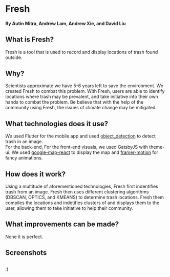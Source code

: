 # Fresh    
#### By Autin Mitra, Andrew Lam, Andrew Xie, and David Liu     

## What is Fresh?
Fresh is a tool that is used to record and display locations of trash found outside.    

## Why?     
Scientists approximate we have 5-6 years left to save the environment. We created Fresh to combat this problem. 
With Fresh, users are able to identify locations where trash may be prevalent, and take initiative into their own hands to combat the problem.
Be believe that with the help of the community using Fresh, the issues of climate change may be mitigated.

## What technologies does it use?    
We used Flutter for the mobile app and used [object_detection](https://github.com/rupakkarki27/object_detection) to detect trash in an image.     
For the back-end, 
For the front-end visuals, we used GatsbyJS with theme-ui. We used [google-map-react](https://github.com/google-map-react/google-map-react) to display the map and [framer-motion](https://www.framer.com/motion/) for fancy animations.      

## How does it work?   
Using a multitude of aforementioned technologies, Fresh first indentifies trash from an image. Fresh then uses different clustering algorithms (DBSCAN, OPTICS, and KMEANS) to determine trash locations. Fresh them compiles the locations and indetifies clusters of and displays them to the user, allowing them to take initiative to help their community.

## What improvements can be made?  
None it is perfect.

## Screenshots


##
:)
